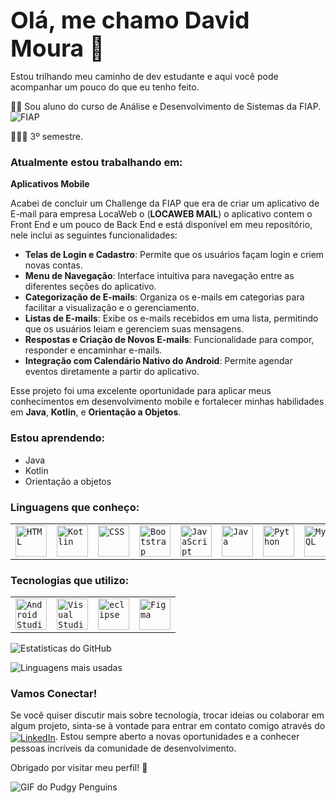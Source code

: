 <span style="font-size: 28pt;"><b>Olá, me chamo David Moura 👋</b></span>

Estou trilhando meu caminho de dev estudante e aqui você pode acompanhar um pouco do que eu tenho feito.

🧑‍💻 Sou aluno do curso de Análise e Desenvolvimento de Sistemas da FIAP. <img src="https://camo.githubusercontent.com/8fab617d44f497ecbfba9b917d5acf16a1d5ea2ecc3b417154ae4b33184b2d0a/68747470733a2f2f7777772e666961702e636f6d2e62722f77702d636f6e74656e742f7468656d65732f66696170323031362f696d616765732f66617669636f6e2e69636f" alt="FIAP" data-canonical-src="https://www.fiap.com.br/wp-content/themes/fiap2016/images/favicon.ico" style="max-width: 100%;">

🧑🏻‍🎓 3º semestre.

### Atualmente estou trabalhando em:
**Aplicativos Mobile**

Acabei de concluir um Challenge da FIAP que era de criar um aplicativo de E-mail para empresa LocaWeb o (**LOCAWEB MAIL**) o aplicativo contem o Front End e um pouco de Back End e está disponível em meu repositório, nele inclui as seguintes funcionalidades:

- **Telas de Login e Cadastro**: Permite que os usuários façam login e criem novas contas.
- **Menu de Navegação**: Interface intuitiva para navegação entre as diferentes seções do aplicativo.
- **Categorização de E-mails**: Organiza os e-mails em categorias para facilitar a visualização e o gerenciamento.
- **Listas de E-mails**: Exibe os e-mails recebidos em uma lista, permitindo que os usuários leiam e gerenciem suas mensagens.
- **Respostas e Criação de Novos E-mails**: Funcionalidade para compor, responder e encaminhar e-mails.
- **Integração com Calendário Nativo do Android**: Permite agendar eventos diretamente a partir do aplicativo.

Esse projeto foi uma excelente oportunidade para aplicar meus conhecimentos em desenvolvimento mobile e fortalecer minhas habilidades em **Java**, **Kotlin**, e **Orientação a Objetos**.

### Estou aprendendo:
- Java
- Kotlin
- Orientação a objetos

### Linguagens que conheço:
<div align="center">
	<table>
		<tr>
			<td><code><img width="50" src="https://user-images.githubusercontent.com/25181517/192158954-f88b5814-d510-4564-b285-dff7d6400dad.png" alt="HTML" title="HTML"/></code></td>
            <td><code><img width="50" src="https://user-images.githubusercontent.com/25181517/185062810-7ee0c3d2-17f2-4a98-9d8a-a9576947692b.png" alt="Kotlin" title="Kotlin"/></code></td>
			<td><code><img width="50" src="https://user-images.githubusercontent.com/25181517/183898674-75a4a1b1-f960-4ea9-abcb-637170a00a75.png" alt="CSS" title="CSS"/></code></td>
			<td><code><img width="50" src="https://user-images.githubusercontent.com/25181517/183898054-b3d693d4-dafb-4808-a509-bab54cf5de34.png" alt="Bootstrap" title="Bootstrap"/></code></td>
			<td><code><img width="50" src="https://user-images.githubusercontent.com/25181517/117447155-6a868a00-af3d-11eb-9cfe-245df15c9f3f.png" alt="JavaScript" title="JavaScript"/></code></td>
			<td><code><img width="50" src="https://user-images.githubusercontent.com/25181517/117201156-9a724800-adec-11eb-9a9d-3cd0f67da4bc.png" alt="Java" title="Java"/></code></td>
			<td><code><img width="50" src="https://user-images.githubusercontent.com/25181517/183423507-c056a6f9-1ba8-4312-a350-19bcbc5a8697.png" alt="Python" title="Python"/></code></td>
			<td><code><img width="50" src="https://user-images.githubusercontent.com/25181517/183896128-ec99105a-ec1a-4d85-b08b-1aa1620b2046.png" alt="MySQL" title="MySQL"/></code></td>
		</tr>
	</table>
</div>

### Tecnologias que utilizo:
<div align="center">
	<table>
		<tr>
			<td><code><img width="50" src="https://user-images.githubusercontent.com/25181517/192108895-20dc3343-43e3-4a54-a90e-13a4abbc57b9.png" alt="Android Studio" title="Android Studio"/></code></td>
			<td><code><img width="50" src="https://user-images.githubusercontent.com/25181517/192108891-d86b6220-e232-423a-bf5f-90903e6887c3.png" alt="Visual Studio Code" title="Visual Studio Code"/></code></td>
			<td><code><img width="50" src="https://user-images.githubusercontent.com/25181517/192108892-6e9b5cdf-4e35-4a70-ad9a-801a93a07c1c.png" alt="eclipse" title="eclipse"/></code></td>
			<td><code><img width="50" src="https://user-images.githubusercontent.com/25181517/189715289-df3ee512-6eca-463f-a0f4-c10d94a06b2f.png" alt="Figma" title="Figma"/></code></td>
		</tr>
	</table>
</div>

![Estatísticas do GitHub](https://github-readme-stats.vercel.app/api?username=DMoura90&show_icons=true&theme=radical)

![Linguagens mais usadas](https://github-readme-stats.vercel.app/api/top-langs/?username=DMoura90&layout=compact&theme=radical)


### Vamos Conectar!
Se você quiser discutir mais sobre tecnologia, trocar ideias ou colaborar em algum projeto, sinta-se à vontade para entrar em contato comigo através do <a href="https://www.linkedin.com/in/david-moura55/" rel="nofollow"><img align="center" alt="LinkedIn" src="https://camo.githubusercontent.com/591c02e8ff595d43e0b35b1b29aed639a7154b959cd8f8c854b9e176d885b094/68747470733a2f2f696d672e736869656c64732e696f2f62616467652f4c696e6b6564496e2d3030373742353f7374796c653d666f722d7468652d6261646765266c6f676f3d6c696e6b6564696e266c6f676f436f6c6f723d7768697465" data-canonical-src="https://img.shields.io/badge/LinkedIn-0077B5?style=for-the-badge&amp;logo=linkedin&amp;logoColor=white" style="max-width: 100%;"></a>. Estou sempre aberto a novas oportunidades e a conhecer pessoas incríveis da comunidade de desenvolvimento.

Obrigado por visitar meu perfil! 🚀

![GIF do Pudgy Penguins](https://media.giphy.com/media/2IudUHdI075HL02Pkk/giphy.gif)
<!--
**DMoura90/DMoura90** is a ✨ _special_ ✨ repository because its `README.md` (this file) appears on your GitHub profile.

Here are some ideas to get you started:

- 🔭 I’m currently working on ...
- 🌱 I’m currently learning ...
- 👯 I’m looking to collaborate on ...
- 🤔 I’m looking for help with ...
- 💬 Ask me about ...
- 📫 How to reach me: ...
- 😄 Pronouns: ...
- ⚡ Fun fact: ...
-->
